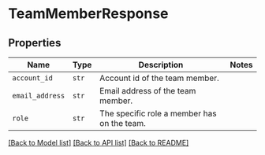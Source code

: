 # TeamMemberResponse



## Properties
Name | Type | Description | Notes
------------ | ------------- | ------------- | -------------
| `account_id` | ```str``` |  Account id of the team member.  |  |
| `email_address` | ```str``` |  Email address of the team member.  |  |
| `role` | ```str``` |  The specific role a member has on the team.  |  |

[[Back to Model list]](../README.md#documentation-for-models) [[Back to API list]](../README.md#documentation-for-api-endpoints) [[Back to README]](../README.md)


